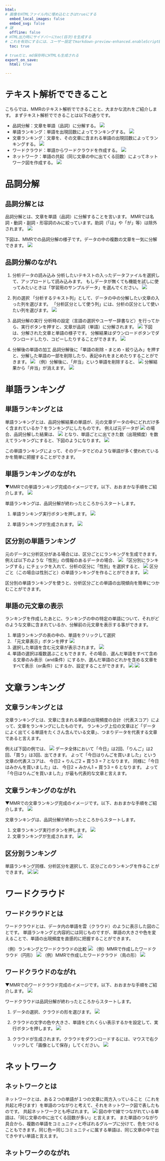 ```yaml
---
html:
# 画像をHTMLファイル内に埋め込むときはtrueにする
  embed_local_images: false
  embed_svg: false
# 謎
  offline: false
# HTML出力時にサイドバーにtoc(目次)を生成する
# これを有効にするには、ユーザー設定でmarkdown-preview-enhanced.enableScriptExecutionをtrueにする。
  toc: true
  
# trueだと、md保存時にHTMLも生成される
export_on_save:
  html: true

---
```


# テキスト解析でできること
こちらでは、MMRのテキスト解析でできることと、大まかな流れをご紹介します。
まずテキスト解析でできることは以下の通りです。
- 品詞分解：文章を単語（品詞）に分解する。
![](images/%E5%93%81%E8%A9%9E%E5%88%86%E8%A7%A3.svg)
- 単語ランキング：単語を出現回数によってランキングする。
![](images/2022-08-25-16-39-02.png)
- 文章ランキング：文章を、その文章に含まれる単語の出現回数によってランキングする。
![](images/2022-08-25-16-39-48.png)
- ワードクラウド：単語からワードクラウドを作成する。
![](images/2022-08-25-16-41-24.png)
- ネットワーク：単語の共起（同じ文章の中に出てくる回数）によってネットワーク図を作成する。
![](images/2022-08-25-16-41-58.png)

# 品詞分解
## 品詞分解とは
品詞分解とは、文章を単語（品詞）に分解することを言います。
MMRでは名詞・動詞・副詞・形容詞のみに絞っています。助詞（「は」や「が」等）は除外されます。
![](images/%E5%93%81%E8%A9%9E%E5%88%86%E8%A7%A3.svg)

下図は、MMRでの品詞分解の様子です。データの中の複数の文章を一気に分解できます。
![](images/2022-08-25-21-32-23.png)

## 品詞分解のながれ
1. 分析データの読み込み
分析したいテキストの入ったデータファイルを選択して、アップロードして読み込みます。
もしデータが無くても機能を試しに使ってみたいときは「学習用のサンプルデータ」を選んでください。
![](images/2022-08-25-17-29-24.png)
1. 列の選択
「分析するテキスト列」として、データの中の分解したい文章の入った列を選びます。
「分析区分として使う列」には、分析の区分として使いたい列を選びます。
![](images/2022-08-25-20-59-48.png)

1. 品詞分解の実行
分析時の設定（言語の選択やユーザー辞書など）を行ってから、実行ボタンを押すと、文章が品詞（単語）に分解されます。
![](images/2022-08-25-21-10-59.png)
下図は、分解された文章と単語の様子です。
分解結果はダウンロードボタンでダウンロードしたり、コピーしたりすることができます。
![](images/2022-08-25-21-32-23.png)

1. 分解後の単語の加工
品詞分解後に「単語の削除・まとめ・絞り込み」を押すと、分解した単語の一部を削除したり、表記ゆれをまとめたりすることができます。
![](images/2022-08-25-21-34-10.png)
（例）分解後に、「弁当」という単語を削除すると、
![](images/2022-08-25-21-36-04.png)
分解結果から「弁当」が消えます。
![](images/2022-08-25-21-39-00.png)

# 単語ランキング
## 単語ランキングとは
単語ランキングとは、品詞分解結果の単語が、元の文章データの中にどれだけ多く含まれているか？をランキングにしたものです。
例えば元データが
![](images/2022-08-25-21-52-03.png)
の場合、品詞分解した結果は、
![](images/2022-08-25-21-53-19.png)
となり、単語ごとに出てきた数（出現頻度）を数えてランキングにすると、下図のようになります。
![](images/2022-08-25-21-56-12.png)

この単語ランキングによって、そのデータでどのような単語が多く使われているかを簡単に把握することができます。
## 単語ランキングのながれ
▼MMRでの単語ランキング完成のイメージです。以下、おおまかな手順をご紹介します。
![](images/2022-09-09-11-49-30.png)

単語ランキングは、品詞分解が終わったところからスタートします。
1. 単語ランキング実行ボタンを押します。
![](images/2022-08-25-22-00-19.png)

1. 単語ランキングが生成されます。
![](images/2022-08-25-22-01-41.png)

## 区分別の単語ランキング
元のデータに分析区分がある場合には、区分ごとにランキングを生成できます。
例えば以下のような「性別」の情報のあるデータの場合、
![](images/2022-08-25-22-04-42.png)
「区分別にランキングする」にチェックを入れて、分析の区分に「性別」を選択すると、
![](images/2022-08-25-22-05-18.png)
区分ごと（この場合は性別ごと）の単語ランキングを作ることができます。
![](images/2022-08-25-22-05-43.png)

区分別の単語ランキングを使うと、分析区分ごとの単語の出現傾向を簡単につかむことができます。

## 単語の元文章の表示
ランキングを作成したあとに、ランキングの中の特定の単語について、それがどのような文章に含まれているか、分解前の元文章を表示する事ができます。
1. 単語ランキングの表の中の、単語をクリックして選択
2. 「元文章表示」ボタンを押す
![](images/2022-08-25-22-18-23.png)
3. 選択した単語を含む元文章が表示されます。
![](images/2022-08-25-22-19-34.png)
4. 単語の選択は複数選ぶこともできます。その場合、選んだ単語をすべて含める文章のみ表示（and条件）にするか、選んだ単語のどれかを含める文章をすべて表示（or条件）にするか、設定することができます。
![](images/2022-08-25-22-21-48.png)
![](images/2022-08-25-22-22-15.png)
# 文章ランキング
## 文章ランキングとは
文章ランキングとは、文章に含まれる単語の出現頻度の合計（代表スコア）によって、文章をランキングにしたものです。
ランキング上位の文章ほど「データによく出てくる単語をたくさん含んでいる文章」、つまりデータを代表する文章であると言えます。

例えば下図の例では、
![](images/2022-08-25-22-43-11.png)
データ全体において「今日」は2回、「りんご」は2回、「買う」は3回、出てきます。
よって「今日はりんごを買いました」という文章の代表スコアは、
今日2 + りんご2 + 買う3 = 7 となります。
同様に「今日はみかんを買いました」は、
今日2 + みかん1 + 買う3 = 6 となります。
よって「今日はりんごを買いました」が最も代表的な文章と言えます。
## 文章ランキングのながれ
▼MMRでの文章ランキング完成のイメージです。以下、おおまかな手順をご紹介します。
![](images/2022-09-09-11-47-16.png)

文章ランキングは、品詞分解が終わったところからスタートします。
1. 文章ランキング実行ボタンを押します。
![](images/2022-08-25-22-47-53.png)
1. 文章ランキングが生成されます。
![](images/2022-08-25-22-48-38.png)

## 区分別ランキング
単語ランキング同様、分析区分を選択して、区分ごとのランキングを作ることができます。
![](images/2022-08-25-22-51-43.png)
![](images/2022-08-25-22-52-10.png)
# ワードクラウド
## ワードクラウドとは
ワードクラウドとは、データ内の単語を雲（クラウド）のように表示した図のことです。
単語ランキングと内容的には同じものですが、単語の大きさや色を変えることで、単語の出現頻度を直感的に把握することができます。

（例）ランキングとワードクラウドの比較
![](images/2022-08-25-23-04-54.png)
（例）MMRで作成したワードクラウド（円形）
![](images/2022-08-25-16-41-24.png)
（例）MMRで作成したワードクラウド（鳥の形）
![](images/2022-08-25-23-08-11.png)


## ワードクラウドのながれ
▼MMRでのワードクラウド完成のイメージです。以下、おおまかな手順をご紹介します。
![](images/2022-09-09-11-45-50.png)

ワードクラウドは品詞分解が終わったところからスタートします。
1. データの選択、クラウドの形を選びます。
![](images/2022-08-26-14-48-07.png)

1. クラウドの文字の色や大きさ、単語をどれくらい表示するかを設定して、実行ボタンを押します。
![](images/2022-08-26-14-49-35.png)

1. クラウドが生成されます。クラウドをダウンロードするには、マウスで右クリックして「画像として保存」してください。
![](images/2022-08-26-14-50-51.png)

# ネットワーク

## ネットワークとは
ネットワークとは、ある２つの単語が１つの文章に両方入っていること（これを共起と呼びます）を単語のつながりと考えて、それをネットワーク図で表したものです。
共起ネットワークとも呼ばれます。
![](images/2022-08-25-16-41-58.png)
図の中で線でつながれている単語は、「同じ文章の中に出てくる回数が多い」と言えます。
また単語のつながり具合から、複数の単語をコミュニティと呼ばれるグループに分けて、色をつけることもできます。同じ色＝同じコミュニティに属する単語は、同じ文章の中で出てきやすい単語と言えます。

## ネットワークのながれ
